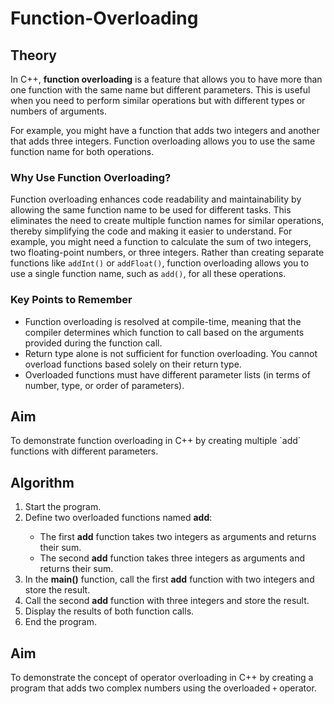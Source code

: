 # Function-Overloading

<h2>Theory</h2>
    <p>In C++, <strong>function overloading</strong> is a feature that allows you to have more than one function with the same name but different parameters. This is useful when you need to perform similar operations but with different types or numbers of arguments.</p>
    <p>For example, you might have a function that adds two integers and another that adds three integers. Function overloading allows you to use the same function name for both operations.</p>
<h3>Why Use Function Overloading?</h3>
<p>
    Function overloading enhances code readability and maintainability by allowing the same function name to be used for different tasks. This eliminates the need to create multiple function names for similar operations, thereby simplifying the code and making it easier to understand. For example, you might need a function to calculate the sum of two integers, two floating-point numbers, or three integers. Rather than creating separate functions like <code>addInt()</code> or <code>addFloat()</code>, function overloading allows you to use a single function name, such as <code>add()</code>, for all these operations.
</p>
<h3>Key Points to Remember</h3>
<ul>
    <li>Function overloading is resolved at compile-time, meaning that the compiler determines which function to call based on the arguments provided during the function call.</li>
    <li>Return type alone is not sufficient for function overloading. You cannot overload functions based solely on their return type.</li>
    <li>Overloaded functions must have different parameter lists (in terms of number, type, or order of parameters).</li>
</ul>

## Aim
<p>To demonstrate function overloading in C++ by creating multiple `add` functions with different parameters.</p>

 <h2>Algorithm</h2>
    <ol>
        <li>Start the program.</li>
        <li>Define two overloaded functions named <strong>add</strong>:</li>
        <ul>
            <li>The first <strong>add</strong> function takes two integers as arguments and returns their sum.</li>
            <li>The second <strong>add</strong> function takes three integers as arguments and returns their sum.</li>
        </ul>
        <li>In the <strong>main()</strong> function, call the first <strong>add</strong> function with two integers and store the result.</li>
        <li>Call the second <strong>add</strong> function with three integers and store the result.</li>
        <li>Display the results of both function calls.</li>
        <li>End the program.</li>
    </ol>
    
<h2>Aim</h2>
    <p>To demonstrate the concept of operator overloading in C++ by creating a program that adds two complex numbers using the overloaded <code>+</code> operator.</p>
